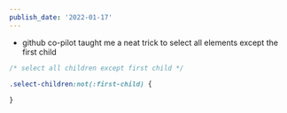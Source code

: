 ```yaml
---
publish_date: '2022-01-17'
---
```

- github co-pilot taught me a neat trick to select all elements except the first child
```css
/* select all children except first child */

.select-children:not(:first-child) {
	
}
```
